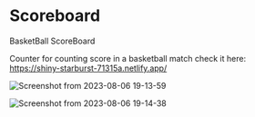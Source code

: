 # Scoreboard
BasketBall ScoreBoard

Counter for counting score in a basketball match
check it here: https://shiny-starburst-71315a.netlify.app/

![Screenshot from 2023-08-06 19-13-59](https://github.com/mkamran093/Scoreboard/assets/95133644/bc06d959-01c1-47fa-8b53-e956515bb72f)


![Screenshot from 2023-08-06 19-14-38](https://github.com/mkamran093/Scoreboard/assets/95133644/0b75baa6-8e79-41cd-b13b-39718dba9d12)

